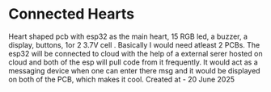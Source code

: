 # Connected Hearts
Heart shaped pcb with esp32 as the main heart, 15 RGB led, a buzzer, a display, buttons, 1or 2 3.7V cell . Basically I would need atleast 2 PCBs. The esp32 will be connected to cloud with the help of a external serer hosted on cloud and both of the esp will pull code from it frequently. It would act as a messaging device when one can enter there msg and it would be displayed on both of the PCB, which makes it cool. 
Created at - 20 June 2025
